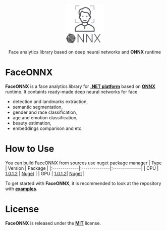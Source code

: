 <p align="center"><img width="25%" src="FaceONNX/FaceONNX.png" /></p>
<p align="center"> Face analytics library based on deep neural networks and <b>ONNX</b> runtime </p>  

# FaceONNX
**FaceONNX** is a face analytics library for [**.NET platform**](https://dotnet.microsoft.com/) based on [**ONNX**](https://onnx.ai/) runtime. It containts ready-made deep neural networks for face
* detection and landmarks extraction,
* semantic segmentation,
* gender and race classification,
* age and emotion classification,
* beauty estimation,
* embeddings comparison and etc.  

# How to Use
You can build FaceONNX from sources use nuget package manager
| Type | Version | Package |
|:-------------|:--------------|:--------------|
| CPU | [1.0.1.2](FaceONNX/FaceONNX.csproj) | [Nuget](https://www.nuget.org/packages/FaceONNX/) |
| GPU | [1.0.1.2](FaceONNX/FaceONNX.Gpu.csproj)| [Nuget](https://www.nuget.org/packages/FaceONNX.Gpu/) |

To get started with **FaceONNX**, it is recommended to look at the repository with [**examples**](FaceONNX.Examples).  

# License
**FaceONNX** is released under the [**MIT**](LICENSE) license.
